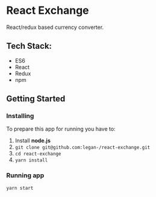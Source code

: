 # React Exchange

React/redux based currency converter.

## Tech Stack:

- ES6
- React
- Redux
- npm

## Getting Started

### Installing

To prepare this app for running you have to:

1. Install **node.js**
2. `git clone git@github.com:legan-/react-exchange.git`
3. `cd react-exchange`
4. `yarn install`

### Running app

`yarn start`
